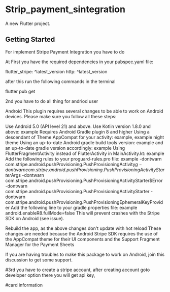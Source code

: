 # Strip_payment_sintegration

A new Flutter project.

## Getting Started

For implement Stripe Payment Integration you have to do 

At First 
you have the required dependencies in your pubspec.yaml file:

flutter_stripe: ^latest_version
http: ^latest_version

after this run the following commands in the terminal

flutter pub get

2nd you have to do all thing for andriod user

Android
This plugin requires several changes to be able to work on Android devices. Please make sure you follow all these steps:

Use Android 5.0 (API level 21) and above.
Use Kotlin version 1.8.0 and above: example
Requires Android Gradle plugin 8 and higher
Using a descendant of Theme.AppCompat for your activity: example, example night theme
Using an up-to-date Android gradle build tools version: example and an up-to-date gradle version accordingly: example
Using FlutterFragmentActivity instead of FlutterActivity in MainActivity.kt: example
Add the following rules to your proguard-rules.pro file: example
-dontwarn com.stripe.android.pushProvisioning.PushProvisioningActivity$g
-dontwarn com.stripe.android.pushProvisioning.PushProvisioningActivityStarter$Args
-dontwarn com.stripe.android.pushProvisioning.PushProvisioningActivityStarter$Error
-dontwarn com.stripe.android.pushProvisioning.PushProvisioningActivityStarter
-dontwarn com.stripe.android.pushProvisioning.PushProvisioningEphemeralKeyProvider
Add the following line to your gradle.properties file: example
android.enableR8.fullMode=false
This will prevent crashes with the Stripe SDK on Android (see issue).

Rebuild the app, as the above changes don't update with hot reload
These changes are needed because the Android Stripe SDK requires the use of the AppCompat theme for their UI components and the Support Fragment Manager for the Payment Sheets

If you are having troubles to make this package to work on Android, join this discussion to get some support.

#3rd 
you have to create a stripe account, after creating account goto developer option there you will get api key,


#card information



